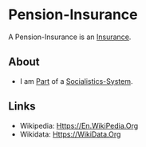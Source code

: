 # Pension-Insurance

A Pension-Insurance is an [Insurance](670046.md).

## About

- I am [Part](60084.md) of a [Socialistics-System](141100001.md).

## Links

- Wikipedia: [Https://En.WikiPedia.Org](https://en.wikipedia.org/wiki/Pension)
- Wikidata: [Https://WikiData.Org](https://wikidata.org/wiki/Q156223)
